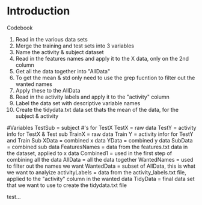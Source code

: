 # Introduction
Codebook

1. Read in the various data sets
2. Merge the training and test sets into 3 variables
3. Name the activity & subject dataset
4. Read in the features names and apply it to the X data, only on the 2nd column
5. Get all the data together into "AllData"
6. To get the mean & std only need to use the grep fucntion to filter out the wanted names
7. Apply these to the AllData
8. Read in the activity labels and apply it to the "activity" column
9. Label the data set with descriptive variable names
10. Create the tidydata.txt data set thats the mean of the data, for the subject & activity

#Variables
TestSub = subject #'s for TestX
TestX = raw data
TestY = activity info for TestX & Test sub
TrainX = raw data
Train Y = activity infor for TestY and Train Sub
XData = combined x data
YData = combined y data
SubData = combined sub data
FeaturesNames = data from the features.txt data in the dataset, applied to x data
Combined1 = used in the first step of combining all the data
AllData = all the data together
WantedNames = used to filter out the names we want
WantedData = subset of AllData, this is what we want to analyize
activityLabels = data from the activity_labels.txt file, applied to the "activity" column in the wanted data
TidyData = final data set that we want to use to create the tidydata.txt file

test...
